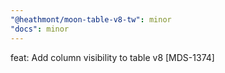 ```yaml
---
"@heathmont/moon-table-v8-tw": minor
"docs": minor
---
```


feat: Add column visibility to table v8 [MDS-1374]
